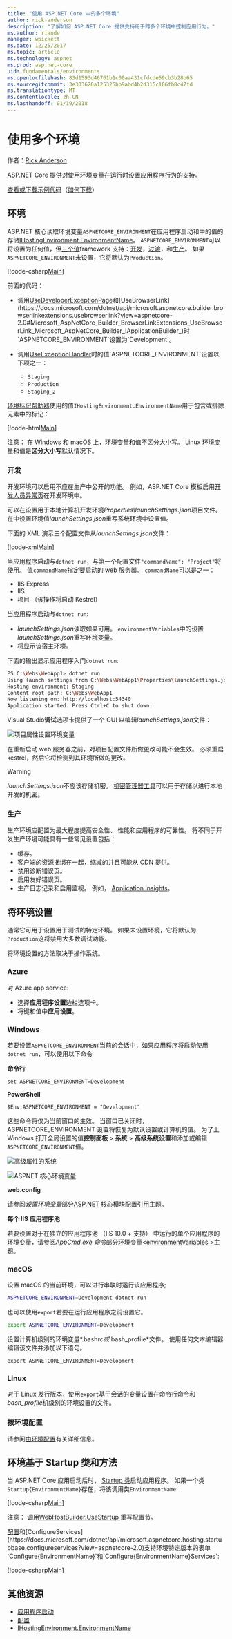 ```yaml
---
title: "使用 ASP.NET Core 中的多个环境"
author: rick-anderson
description: "了解如何 ASP.NET Core 提供支持用于跨多个环境中控制应用行为。"
ms.author: riande
manager: wpickett
ms.date: 12/25/2017
ms.topic: article
ms.technology: aspnet
ms.prod: asp.net-core
uid: fundamentals/environments
ms.openlocfilehash: 83d1593d46761b1c00aa431cfdcde59cb3b28b65
ms.sourcegitcommit: 3e303620a125325bb9abd4b2d315c106fb8c47fd
ms.translationtype: MT
ms.contentlocale: zh-CN
ms.lasthandoff: 01/19/2018
---
```

# <a name="working-with-multiple-environments"></a>使用多个环境

作者：[Rick Anderson](https://twitter.com/RickAndMSFT)

ASP.NET Core 提供对使用环境变量在运行时设置应用程序行为的支持。

[查看或下载示例代码](https://github.com/aspnet/Docs/tree/master/aspnetcore/fundamentals/environments/sample)（[如何下载](xref:tutorials/index#how-to-download-a-sample)）

## <a name="environments"></a>环境

ASP.NET 核心读取环境变量`ASPNETCORE_ENVIRONMENT`在应用程序启动和中的值的存储[IHostingEnvironment.EnvironmentName](https://docs.microsoft.com/dotnet/api/microsoft.aspnetcore.hosting.ihostingenvironment.environmentname?view=aspnetcore-2.0#Microsoft_AspNetCore_Hosting_IHostingEnvironment_EnvironmentName)。 `ASPNETCORE_ENVIRONMENT`可以将设置为任何值，但[三个值](https://docs.microsoft.com/dotnet/api/microsoft.aspnetcore.hosting.environmentname?view=aspnetcore-2.0)framework 支持：[开发](https://docs.microsoft.com/dotnet/api/microsoft.aspnetcore.hosting.environmentname.development?view=aspnetcore-2.0)，[过渡](https://docs.microsoft.com/dotnet/api/microsoft.aspnetcore.hosting.environmentname.staging?view=aspnetcore-2.0)，和[生产](https://docs.microsoft.com/dotnet/api/microsoft.aspnetcore.hosting.environmentname.production?view=aspnetcore-2.0)。 如果`ASPNETCORE_ENVIRONMENT`未设置，它将默认为`Production`。

[!code-csharp[Main](environments/sample/WebApp1/Startup.cs?name=snippet)]

前面的代码：

* 调用[UseDeveloperExceptionPage](https://docs.microsoft.com/dotnet/api/microsoft.aspnetcore.builder.developerexceptionpageextensions.usedeveloperexceptionpage?view=aspnetcore-2.0#Microsoft_AspNetCore_Builder_DeveloperExceptionPageExtensions_UseDeveloperExceptionPage_Microsoft_AspNetCore_Builder_IApplicationBuilder_)和[UseBrowserLink](https://docs.microsoft.com/dotnet/api/microsoft.aspnetcore.builder.browserlinkextensions.usebrowserlink?view=aspnetcore-2.0#Microsoft_AspNetCore_Builder_BrowserLinkExtensions_UseBrowserLink_Microsoft_AspNetCore_Builder_IApplicationBuilder_)时`ASPNETCORE_ENVIRONMENT`设置为`Development`。
* 调用[UseExceptionHandler](https://docs.microsoft.com/dotnet/api/microsoft.aspnetcore.builder.exceptionhandlerextensions.useexceptionhandler?view=aspnetcore-2.0#Microsoft_AspNetCore_Builder_ExceptionHandlerExtensions_UseExceptionHandler_Microsoft_AspNetCore_Builder_IApplicationBuilder_)时的值`ASPNETCORE_ENVIRONMENT`设置以下项之一：

    * `Staging`
    * `Production`
    * `Staging_2`

[环境标记帮助器](xref:mvc/views/tag-helpers/builtin-th/environment-tag-helper)使用的值`IHostingEnvironment.EnvironmentName`用于包含或排除元素中的标记：

[!code-html[Main](environments/sample/WebApp1/Pages/About.cshtml)]

注意： 在 Windows 和 macOS 上，环境变量和值不区分大小写。 Linux 环境变量和值是**区分大小写**默认情况下。

### <a name="development"></a>开发

开发环境可以启用不应在生产中公开的功能。 例如，ASP.NET Core 模板启用[开发人员异常页](xref:fundamentals/error-handling#the-developer-exception-page)在开发环境中。

可以在设置用于本地计算机开发环境*Properties\launchSettings.json*项目文件。 在中设置环境值*launchSettings.json*重写系统环境中设置值。

下面的 XML 演示三个配置文件从*launchSettings.json*文件：

[!code-xml[Main](environments/sample/WebApp1/Properties/launchSettings.json?highlight=10,11,18,26)]

当应用程序启动与`dotnet run`，与第一个配置文件`"commandName": "Project"`将使用。 值`commandName`指定要启动的 web 服务器。 `commandName`可以是之一：

* IIS Express
* IIS
* 项目 （该操作将启动 Kestrel）

当应用程序启动与`dotnet run`:

* *launchSettings.json*读取如果可用。 `environmentVariables`中的设置*launchSettings.json*重写环境变量。
* 将显示该宿主环境。


下面的输出显示应用程序入门`dotnet run`:
```bash
PS C:\Webs\WebApp1> dotnet run
Using launch settings from C:\Webs\WebApp1\Properties\launchSettings.json...
Hosting environment: Staging
Content root path: C:\Webs\WebApp1
Now listening on: http://localhost:54340
Application started. Press Ctrl+C to shut down.
```

Visual Studio**调试**选项卡提供了一个 GUI 以编辑*launchSettings.json*文件：

![项目属性设置环境变量](environments/_static/project-properties-debug.png)

在重新启动 web 服务器之前，对项目配置文件所做更改可能不会生效。 必须重启 kestrel，然后它将检测到其环境所做的更改。

>[!WARNING]
> *launchSettings.json*不应该存储机密。 [机密管理器工具](xref:security/app-secrets)可以用于存储以进行本地开发的机密。

### <a name="production"></a>生产

生产环境应配置为最大程度提高安全性、 性能和应用程序的可靠性。 将不同于开发生产环境可能具有一些常见设置包括：

* 缓存。
* 客户端的资源捆绑在一起，缩减的并且可能从 CDN 提供。
* 禁用诊断错误页。
* 启用友好错误页。
* 生产日志记录和启用监视。 例如， [Application Insights](https://azure.microsoft.com/documentation/articles/app-insights-asp-net-five/)。

## <a name="setting-the-environment"></a>将环境设置

通常它可用于设置用于测试的特定环境。 如果未设置环境，它将默认为`Production`这将禁用大多数调试功能。

将环境设置的方法取决于操作系统。

### <a name="azure"></a>Azure

对 Azure app service:

* 选择**应用程序设置**边栏选项卡。
* 将键和值中**应用设置**。


### <a name="windows"></a>Windows
若要设置`ASPNETCORE_ENVIRONMENT`当前的会话中，如果应用程序将启动使用`dotnet run`，可以使用以下命令

**命令行**
```
set ASPNETCORE_ENVIRONMENT=Development
```
**PowerShell**
```
$Env:ASPNETCORE_ENVIRONMENT = "Development"
```

这些命令将仅为当前窗口的生效。 当窗口已关闭时，ASPNETCORE_ENVIRONMENT 设置将恢复为默认设置或计算机的值。 为了上 Windows 打开全局设置的值**控制面板** > **系统** > **高级系统设置**和添加或编辑`ASPNETCORE_ENVIRONMENT`值。

![高级属性的系统](environments/_static/systemsetting_environment.png)

![ASPNET 核心环境变量](environments/_static/windows_aspnetcore_environment.png)


**web.config**

请参阅*设置环境变量*部分[ASP.NET 核心模块配置引用](xref:host-and-deploy/aspnet-core-module#setting-environment-variables)主题。

**每个 IIS 应用程序池**

若要设置对于在独立的应用程序池 （IIS 10.0 + 支持） 中运行的单个应用程序的环境变量，请参阅*AppCmd.exe 命令*部分[环境变量\<environmentVariables >](/iis/configuration/system.applicationHost/applicationPools/add/environmentVariables/#appcmdexe)主题。

### <a name="macos"></a>macOS
设置 macOS 的当前环境，可以进行串联时运行该应用程序;

```bash
ASPNETCORE_ENVIRONMENT=Development dotnet run
```
也可以使用`export`若要在运行应用程序之前设置它。

```bash
export ASPNETCORE_ENVIRONMENT=Development
```
设置计算机级别的环境变量*.bashrc*或*.bash_profile*文件。 使用任何文本编辑器编辑该文件并添加以下语句。

```
export ASPNETCORE_ENVIRONMENT=Development
```

### <a name="linux"></a>Linux
对于 Linux 发行版本，使用`export`基于会话的变量设置在命令行命令和*bash_profile*机级别的环境设置的文件。

### <a name="configuration-by-environment"></a>按环境配置

请参阅[由环境配置](xref:fundamentals/configuration/index#configuration-by-environment)有关详细信息。

<a name="startup-conventions"></a>
## <a name="environment-based-startup-class-and-methods"></a>环境基于 Startup 类和方法

当 ASP.NET Core 应用启动后时， [Startup 类](xref:fundamentals/startup)启动应用程序。 如果一个类`Startup{EnvironmentName}`存在，将该调用类`EnvironmentName`:

[!code-csharp[Main](environments/sample/WebApp1/StartupDev.cs?name=snippet&highlight=1)]

注意： 调用[WebHostBuilder.UseStartup<TStartup> ](https://docs.microsoft.com/dotnet/api/microsoft.aspnetcore.hosting.webhostbuilderextensions.usestartup?view=aspnetcore-2.0#Microsoft_AspNetCore_Hosting_WebHostBuilderExtensions_UseStartup__1_Microsoft_AspNetCore_Hosting_IWebHostBuilder_)重写配置节。

[配置](https://docs.microsoft.com/dotnet/api/microsoft.aspnetcore.hosting.startupbase.configure?view=aspnetcore-2.0#Microsoft_AspNetCore_Hosting_StartupBase_Configure_Microsoft_AspNetCore_Builder_IApplicationBuilder_)和[ConfigureServices](https://docs.microsoft.com/dotnet/api/microsoft.aspnetcore.hosting.startupbase.configureservices?view=aspnetcore-2.0)支持环境特定版本的表单`Configure{EnvironmentName}`和`Configure{EnvironmentName}Services`:

[!code-csharp[Main](environments/sample/WebApp1/Startup.cs?name=snippet_all&highlight=15,37)]

## <a name="additional-resources"></a>其他资源

* [应用程序启动](xref:fundamentals/startup)
* [配置](xref:fundamentals/configuration/index)
* [IHostingEnvironment.EnvironmentName](https://docs.microsoft.com/dotnet/api/microsoft.aspnetcore.hosting.ihostingenvironment.environmentname?view=aspnetcore-2.0#Microsoft_AspNetCore_Hosting_IHostingEnvironment_EnvironmentName)
